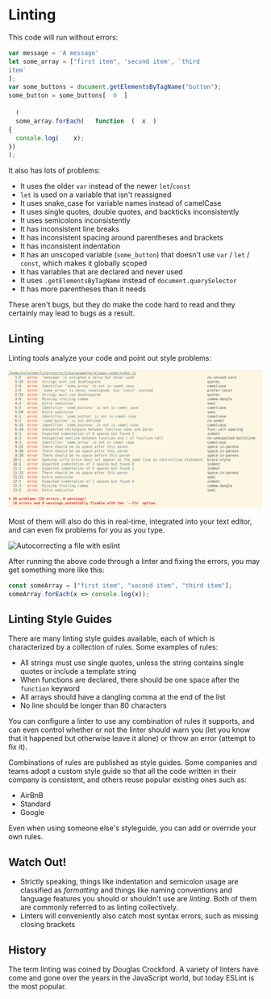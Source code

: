 # Linting

This code will run without errors:

```js
var message = 'A message'
let some_array = ["first item", 'second item', `third
item`
];
var some_buttons = document.getElementsByTagName("button");
some_button = some_buttons[  0  ]

  (
  some_array.forEach(   function  (  x  )
{
  console.log(    x);
})
);
```

It also has lots of problems:

* It uses the older `var` instead of the newer `let`/`const`
* `let` is used on a variable that isn't reassigned
* It uses snake_case for variable names instead of camelCase
* It uses single quotes, double quotes, and backticks inconsistently
* It uses semicolons inconsistently
* It has inconsistent line breaks
* It has inconsistent spacing around parentheses and brackets
* It has inconsistent indentation
* It has an unscoped variable (`some_button`) that doesn't use `var` / `let` / `const`, which makes it globally scoped
* It has variables that are declared and never used
* It uses `.getElementsByTagName` instead of `document.querySelector`
* It has more parentheses than it needs

These aren't bugs, but they do make the code hard to read and they certainly may lead to bugs as a result.

## Linting

Linting tools analyze your code and point out style problems:

![Linting errors](assets/linting.png)

Most of them will also do this in real-time, integrated into your text editor, and can even fix problems for you as you type.

![Autocorrecting a file with eslint](assets/lint-autocorrect.png)

After running the above code through a linter and fixing the errors, you may get something more like this:

```js
const someArray = ["first item", "second item", "third item"];
someArray.forEach(x => console.log(x));
```

## Linting Style Guides

There are many linting style guides available, each of which is characterized by a collection of rules. Some examples of rules:

* All strings must use single quotes, unless the string contains single quotes or include a template string
* When functions are declared, there should be one space after the `function` keyword
* All arrays should have a dangling comma at the end of the list
* No line should be longer than 80 characters

You can configure a linter to use any combination of rules it supports, and can even control whether or not the linter should warn you (let you know that it happened but otherwise leave it alone) or throw an error (attempt to fix it).

Combinations of rules are published as style guides. Some companies and teams adopt a custom style guide so that all the code written in their company is consistent, and others reuse popular existing ones such as:

* AirBnB
* Standard
* Google

Even when using someone else's styleguide, you can add or override your own rules.

## Watch Out!

* Strictly speaking, things like indentation and semicolon usage are classified as _formatting_ and things like naming conventions and language features you should or shouldn't use are _linting_. Both of them are commonly referred to as linting collectively.
* Linters will conveniently also catch most syntax errors, such as missing closing brackets

## History

The term linting was coined by Douglas Crockford. A variety of linters have come and gone over the years in the JavaScript world, but today ESLint is the most popular.
